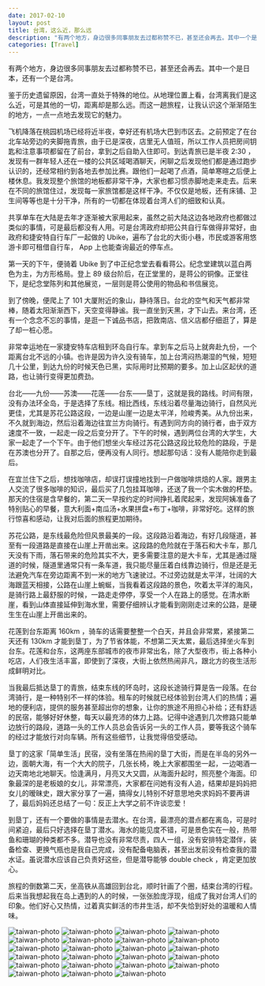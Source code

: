 ```yaml
---
date: 2017-02-10
layout: post
title: 台湾，这么近，那么远
description: "有两个地方，身边很多同事朋友去过都称赞不已，甚至还会再去。其中一个是日本，还有一个是台湾。"
categories: [Travel]
---
```



有两个地方，身边很多同事朋友去过都称赞不已，甚至还会再去。其中一个是日本，还有一个是台湾。

鉴于历史遗留原因，台湾一直处于特殊的地位。从地理位置上看，台湾离我们是这么近，可是其他的一切，距离却是那么远。而这一趟旅程，让我认识这个渐渐陌生的地方，一点一点地去发现它的魅力。

飞机降落在桃园机场已经将近半夜，幸好还有机场大巴到市区去。之前预定了在台北车站旁边的夹脚拖青旅，由于已是深夜，店里无人值班，所以工作人员把房间钥匙和注意事项都留在了前台，拿到之后自助入住即可。到达青旅已是半夜 2:30 ，发现有一群年轻人还在一楼的公共区域喝酒聊天，闲聊之后发现他们都是通过跑步认识的，还经常相约到各地去参加比赛。跟他们一起喝了点酒，简单寒暄之后便上楼休息。我发现整个旅馆的地板都非常干净，大家也都习惯赤脚地走来走去。后来在不同的旅馆住过，发现每一家旅馆都是这样干净。不仅仅是地板，还有床铺、卫生间等等也是十分干净，所有的一切都在体现着台湾人们的细致和认真。

共享单车在大陆是去年才逐渐被大家用起来，虽然之前大陆这边各地政府也都做过类似的事情，可是最后都没有人用。可是台湾政府却把公共自行车做得非常好，由政府和捷安特自行车厂一起做的 Ubike，遍布了台北的大街小巷，市民或游客用悠游卡即可租借自行车， App 上也能查询最近的停车点。

第一天的下午，便骑着 Ubike 到了中正纪念堂去看看蒋公。纪念堂建筑以蓝白两色为主，为方形格局。登上 89 级台阶后，在正堂里的，是蒋公的铜像。正堂往下，是纪念堂陈列和其他展览，一层则是蒋公使用的物品和书信展览。

到了傍晚，便爬上了 101 大厦附近的象山，静待落日。台北的空气和天气都非常棒，随着太阳渐渐西下，天空变得静谧。我一直坐到天黑，才下山去。来台湾，还有一个念念不忘的事情，是逛一下诚品书店，把敦南店、信义店都仔细逛了，算是了却一桩心愿。

非常幸运地在一家捷安特车店租到环岛自行车。拿到车之后马上就奔赴九份，一个距离台北不远的小镇。也许是因为许久没有骑车，加上台湾闷热潮湿的气候，短短几十公里，到达九份的时候天色已黑，实际用时比预期的要多。加上山区起伏的道路，也让骑行变得更加费劲。

台北——九份——苏澳——花莲——台东——垦丁，这就是我的路线。时间有限，没有办法环全岛，于是选择了东线。相比西线，东线沿着尽量海边骑行，自然风光更佳，尤其是苏花公路这段，一边是山崖一边是太平洋，险峻秀美。从九份出来，不久就到海边，然后沿着海边往宜兰方向骑行。有遇到同方向的骑行者，由于双方速度不一致，一起走一段之后变分开了。下午的时候，遇到两位台湾的大学生，大家一起走了一个下午。由于他们想坐火车经过苏花公路这段比较危险的路段，于是在苏澳也分开了。自那之后，便再没有人同行。想起那句话：没有人能陪你走到最后。

在宜兰住下之后，想找咖啡店，却误打误撞地找到一户做咖啡烘焙的人家。跟男主人交流了很多咖啡的知识，最后买了几包挂耳咖啡，还送了我一个实木做的杯垫。那天的住宿是含早餐的，第二天一早按约定的时间挣扎着爬起来，发现阿姨准备了特别贴心的早餐，意大利面+南瓜汤+水果拼盘+布丁+咖啡，非常好吃。这样的旅行惊喜和感动，让我对后面的旅程更加期待。

苏花公路，是东线最危险但风景最美的一段。这段路沿着海边，有好几段隧道，甚至有一段道路是直接在山崖上开凿出来。这段路的危险就在于落石和大卡车，那几天没有下雨，落石带来的危险其实不大，更多需要注意的是大卡车，尤其是通过隧道的时候，隧道里通常只有一条车道，我只能尽量压着白线靠边骑行，但是还是无法避免汽车在旁边距离不到一米的地方飞速驶过。不过旁边就是太平洋，壮阔的大海跟蓝天相接，公路在山崖上蜿蜒，当我看着这段路的景色，吹着太平洋的海风，是骑行路上最舒服的时候，一路走走停停，享受一个人在路上的感觉。在清水断崖，看到山体直接延伸到海水里，需要仔细辨认才能看到刚刚走过来的公路，是硬生生在山崖上开凿出来的。

花莲到台东距离 160km ，骑车的话需要整整一个白天，并且会非常累，紧接第二天还有 130km 才能到垦丁，为了节省体能，不想第二天太累，最后选择坐火车到台东。花莲和台东，这两座东部城市的夜市非常出名，除了大型夜市，街上各种小吃店，人们夜生活丰富，即使到了深夜，大街上依然热闹非凡，跟北方的夜生活形成鲜明对比。

当我最后抵达垦丁的青旅，结束东线的环岛时，这段长途骑行算是告一段落。在台湾骑行，是一种特别不一样的体验。租车的时候就已经体验到台湾人们的热情；遍地的便利店，提供的服务甚至超出你的想象，让你的旅途不用担心补给；还有舒适的民宿，能够好好休整，每天以最充沛的体力上路。记得中途遇到几次修路只能单边放行的路段，道路一头的工作人员总会告诉另一头的工作人员，要等我这个骑车的经过才能放行对向车辆。所有这些细节，让我觉得倍受感动。

垦丁的这家「简单生活」民宿，没有坐落在热闹的垦丁大街，而是在半岛的另外一边，面朝大海，有一个大大的院子，几张长椅，晚上大家都围坐一起，一边喝酒一边天南地北地聊天。恰逢满月，月亮又大又圆，从海面升起时，照亮整个海面。印象最深的是老板娘的女儿，非常漂亮，大家都在问她有没有人追，结果却是妈妈把女儿的暧昧史，跟大家分享了一遍，搞得女儿特别不好意思地央求妈妈不要再讲了，最后妈妈还总结了一句：反正上大学之前不许谈恋爱！

到垦丁，还有一个要做的事情是去潜水。在台湾，最漂亮的潜点都在离岛，可是时间紧迫，最后只好选择在垦丁潜水。海水的能见度不错，可是景色实在一般，热带鱼和珊瑚的种类都不多。潜导也没有非常尽责，四人一组，没有安排特定潜伴，装备检查、更换气瓶也是我自己完成，没有配备电脑表，甚至出发前没有检查我的潜水证。虽说潜水应该自己负责好这些，但是潜导能够 double check ，肯定更加放心。

旅程的倒数第二天，坐高铁从高雄回到台北，顺时针画了个圈，结束台湾的行程。后来当我想起我在岛上遇到的人的时候，一张张脸庞浮现，组成了我对台湾人们的印象。他们好心又热情，过着真实鲜活的市井生活，却不失恰到好处的温暖和人情味。


![taiwan-photo](/images/taiwan-1.jpeg)
![taiwan-photo](/images/taiwan-2.jpeg)
![taiwan-photo](/images/taiwan-3.jpeg)
![taiwan-photo](/images/taiwan-4.jpeg)
![taiwan-photo](/images/taiwan-5.jpeg)
![taiwan-photo](/images/taiwan-6.jpeg)
![taiwan-photo](/images/taiwan-7.jpeg)
![taiwan-photo](/images/taiwan-8.jpeg)
![taiwan-photo](/images/taiwan-9.jpeg)
![taiwan-photo](/images/taiwan-10.jpeg)
![taiwan-photo](/images/taiwan-11.jpeg)
![taiwan-photo](/images/taiwan-12.jpeg)
![taiwan-photo](/images/taiwan-13.jpeg)
![taiwan-photo](/images/taiwan-14.jpeg)
![taiwan-photo](/images/taiwan-15.jpeg)
![taiwan-photo](/images/taiwan-23.jpeg)
![taiwan-photo](/images/taiwan-16.jpeg)
![taiwan-photo](/images/taiwan-17.jpeg)
![taiwan-photo](/images/taiwan-18.jpeg)
![taiwan-photo](/images/taiwan-19.jpeg)
![taiwan-photo](/images/taiwan-20.jpeg)
![taiwan-photo](/images/taiwan-21.jpeg)
![taiwan-photo](/images/taiwan-22.jpeg)
